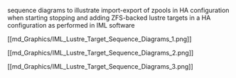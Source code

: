 sequence diagrams to illustrate import-export of zpools in HA configuration when starting stopping and adding ZFS-backed lustre targets in a HA configuration as performed in IML software

[[md_Graphics/IML_Lustre_Target_Sequence_Diagrams_1.png]]

[[md_Graphics/IML_Lustre_Target_Sequence_Diagrams_2.png]]

[[md_Graphics/IML_Lustre_Target_Sequence_Diagrams_3.png]]